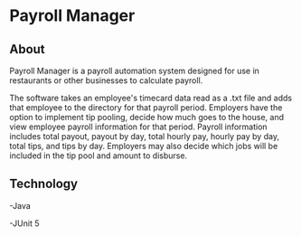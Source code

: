 # Payroll Manager

## About
Payroll Manager is a payroll automation system designed for use in restaurants or other businesses to calculate payroll. 

The software takes an employee's timecard data read as a .txt file and adds that employee to the directory for that payroll period. Employers have the option to implement tip pooling, decide how much goes to the house, and view employee payroll information for that period.
Payroll information includes total payout, payout by day, total hourly pay, hourly pay by day, total tips, and tips by day. Employers may also decide which jobs will be included in the tip pool and amount to disburse.

## Technology

-Java

-JUnit 5

